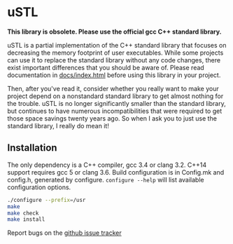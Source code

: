 # uSTL

**This library is obsolete. Please use the official gcc C++ standard library.**

uSTL is a partial implementation of the C++ standard library that focuses on
decreasing the memory footprint of user executables. While some projects can
use it to replace the standard library without any code changes, there exist
important differences that you should be aware of. Please read documentation
in [docs/index.html](https://msharov.github.io/ustl) before using this
library in your project.

Then, after you've read it, consider whether you really want to make your
project depend on a nonstandard standard library to get almost nothing for
the trouble. uSTL is no longer significantly smaller than the standard
library, but continues to have numerous incompatibilities that were required
to get those space savings twenty years ago. So when I ask you to just use
the standard library, I really do mean it!

## Installation

The only dependency is a C++ compiler, gcc 3.4 or clang 3.2. C++14 support
requires gcc 5 or clang 3.6. Build configuration is in Config.mk and
config.h, generated by configure. `configure --help` will list available
configuration options.

```sh
./configure --prefix=/usr
make
make check
make install
```

Report bugs on the [github issue tracker](https://github.com/msharov/ustl/issues)
